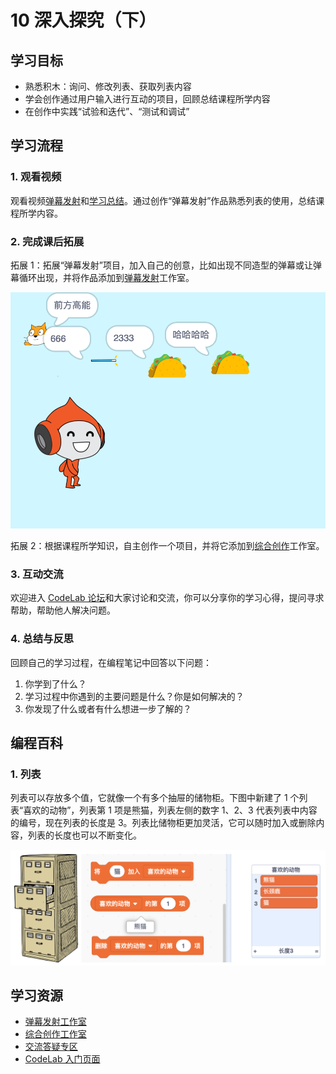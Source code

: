 # 10 深入探究（下）

## 学习目标

* 熟悉积木：询问、修改列表、获取列表内容
* 学会创作通过用户输入进行互动的项目，回顾总结课程所学内容
* 在创作中实践“试验和迭代”、“测试和调试”

## **学习流程**

### 1. 观看视频

观看视频[弹幕发射](https://www.bilibili.com/video/BV1jT4y1K7iA?p=20)和[学习总结](https://www.bilibili.com/video/BV1jT4y1K7iA?p=21)。通过创作“弹幕发射”作品熟悉列表的使用，总结课程所学内容。

### 2. 完成课后拓展

拓展 1：拓展“弹幕发射”项目，加入自己的创意，比如出现不同造型的弹幕或让弹幕循环出现，并将作品添加到[弹幕发射](https://create.codelab.club/studios/370)工作室。

![](.gitbook/assets/10.1-dan-mu-.png)



拓展 2：根据课程所学知识，自主创作一个项目，并将它添加到[综合创作](https://create.codelab.club/studios/371/)工作室。



### 3. 互动交流

欢迎进入 [CodeLab 论坛](https://discuss.codelab.club/c/8-category/8)和大家讨论和交流，你可以分享你的学习心得，提问寻求帮助，帮助他人解决问题。

### 4. 总结与反思

回顾自己的学习过程，在编程笔记中回答以下问题：

1. 你学到了什么？
2. 学习过程中你遇到的主要问题是什么？你是如何解决的？
3. 你发现了什么或者有什么想进一步了解的？

## 编程百科

### 1. 列表

列表可以存放多个值，它就像一个有多个抽屉的储物柜。下图中新建了 1 个列表“喜欢的动物”，列表第 1 项是熊猫，列表左侧的数字 1、2、3 代表列表中内容的编号，现在列表的长度是 3。列表比储物柜更加灵活，它可以随时加入或删除内容，列表的长度也可以不断变化。

![](.gitbook/assets/10.2-gui-zi-.png)

## 学习资源

* [弹幕发射工作室](https://create.codelab.club/studios/370)
* [综合创作工作室](https://create.codelab.club/studios/371/)
* [交流答疑专区](https://discuss.codelab.club/c/8-category/32-category/32)
* [CodeLab 入门页面](https://create.codelab.club/ideas)

